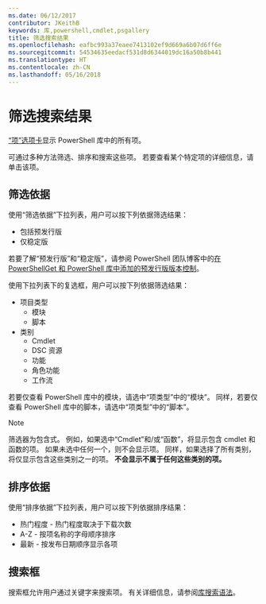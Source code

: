 ```yaml
---
ms.date: 06/12/2017
contributor: JKeithB
keywords: 库,powershell,cmdlet,psgallery
title: 筛选搜索结果
ms.openlocfilehash: eafbc993a37eaee7413102ef9d669a6b07d6ff6e
ms.sourcegitcommit: 54534635eedacf531d8d6344019dc16a50b8b441
ms.translationtype: HT
ms.contentlocale: zh-CN
ms.lasthandoff: 05/16/2018
---
```

# <a name="filtering-search-results"></a>筛选搜索结果

[“项”选项卡](https://www.powershellgallery.com/items)显示 PowerShell 库中的所有项。

可通过多种方法筛选、排序和搜索这些项。
若要查看某个特定项的详细信息，请单击该项。

## <a name="filter-by"></a>筛选依据

使用“筛选依据”下拉列表，用户可以按下列依据筛选结果：
- 包括预发行版
- 仅稳定版

若要了解“预发行版”和“稳定版”，请参阅 PowerShell 团队博客中的[在 PowerShellGet 和 PowerShell 库中添加的预发行版版本控制](https://blogs.msdn.microsoft.com/powershell/2017/12/05/prerelease-versioning-added-to-powershellget-and-powershell-gallery/)。

使用下拉列表下的复选框，用户可以按下列依据筛选结果：
- 项目类型
  - 模块
  - 脚本
- 类别
  - Cmdlet
  - DSC 资源
  - 功能
  - 角色功能
  - 工作流

若要仅查看 PowerShell 库中的模块，请选中“项类型”中的“模块”。
同样，若要仅查看 PowerShell 库中的脚本，请选中“项类型”中的“脚本”。

> [!NOTE]
> 筛选器为包含式。
> 例如，如果选中“Cmdlet”和/或“函数”，将显示包含 cmdlet 和函数的项。
> 如果未选中任何一个，则不会显示项。
> 同样，如果选择了所有类别，将仅显示包含这些类别之一的项。
> **不会显示不属于任何这些类别的项。**

## <a name="sort-by"></a>排序依据

使用“排序依据”下拉列表，用户可以按下列依据排序结果：
- 热门程度 - 热门程度取决于下载次数
- A-Z - 按项名称的字母顺序排序
- 最新 - 按发布日期顺序显示各项

## <a name="search-box"></a>搜索框

搜索框允许用户通过关键字来搜索项。
有关详细信息，请参阅[库搜索语法](search-syntax.md)。